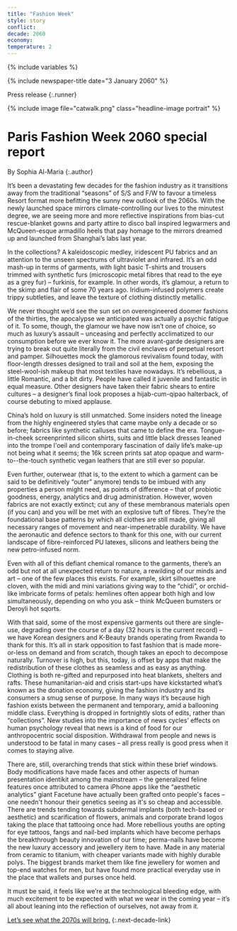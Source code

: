 ```yaml
---
title: "Fashion Week"
style: story
conflict: 
decade: 2060
economy: 
temperature: 2 
---
```


{% include variables %}

{% include newspaper-title date="3 January 2060" %}

Press release
{:.runner}

{% include image file="catwalk.png" class="headline-image portrait" %}

# Paris Fashion Week 2060 special report 

By Sophia Al-Maria
{:.author}

It’s been a devastating few decades for the fashion industry as it transitions away from the traditional “seasons” of S/S and F/W to favour a timeless Resort format more befitting the sunny new outlook of the 2060s. With the newly launched space mirrors climate-controlling our lives to the minutest degree, we are seeing more and more reflective inspirations from bias-cut rescue-blanket gowns and party attire to disco ball inspired legwarmers and McQueen-esque armadillo heels that pay homage to the mirrors dreamed up and launched from Shanghai’s labs last year.

In the collections? A kaleidoscopic medley, iridescent PU fabrics and an attention to the unseen spectrums of ultraviolet and infrared. It’s an odd mash-up in terms of garments, with light basic T-shirts and trousers trimmed with synthetic furs (microscopic metal fibres that read to the eye as a grey fur) – furkinis, for example. In other words, it’s glamour, a return to the skimp and flair of some 70&nbsp;years ago. Iridium-infused polymers create trippy subtleties, and leave the texture of clothing distinctly metallic.

We never thought we’d see the sun set on overengineered doomer fashions of the thirties, the apocalypse we anticipated was actually a psychic fatigue of it. To some, though, the glamour we have now isn’t one of choice, so much as luxury’s assault – unceasing and perfectly acclimatized to our consumption before we ever know it. The more avant-garde designers are trying to break out quite literally from the civil enclaves of perpetual resort and pamper. Silhouettes mock the glamorous revivalism found today, with floor-length dresses designed to trail and soil at the hem, exposing the steel-wool-ish makeup that most textiles have nowadays. It’s rebellious, a little Romantic, and a bit dirty. People have called it juvenile and fantastic in equal measure. Other designers have taken their fabric shears to entire cultures – a designer’s final look proposes a hijab-cum-qipao halterback, of course debuting to mixed applause.

China’s hold on luxury is still unmatched. Some insiders noted the lineage from the highly engineered styles that came maybe only a decade or so before; fabrics like synthetic calluses that came to define the era. Tongue-in-cheek screenprinted silicon shirts, suits and little black dresses leaned into the trompe l'oeil and contemporary fascination of daily life’s make-up not being what it seems; the 16k screen prints sat atop opaque and warm-to--the-touch synthetic vegan leathers that are still ever so popular.

Even further, outerwear (that is, to the extent to which a garment can be said to be definitively “outer” anymore) tends to be imbued with any properties a person might need, as points of difference – that of probiotic goodness, energy, analytics and drug administration. However, woven fabrics are not exactly extinct; cut any of these membranous materials open (if you can) and you will be met with an explosive tuft of fibres. They’re the foundational base patterns by which all clothes are still made, giving all necessary ranges of movement and near-impenetrable durability. We have the aeronautic and defence sectors to thank for this one, with our current landscape of fibre-reinforced PU latexes, silicons and leathers being the new petro-infused norm.

Even with all of this defiant chemical romance to the garments, there’s an odd but not at all unexpected return to nature, a rewilding of our minds and art – one of the few places this exists. For example, skirt silhouettes are cloven, with the midi and mini variations giving way to the “chidi”, or orchid-like imbricate forms of petals: hemlines often appear both high and low simultaneously, depending on who you ask – think McQueen bumsters or Deroyli hot sqorts.

With that said, some of the most expensive garments out there are single-use, degrading over the course of a day (32&nbsp;hours is the current record) – we have Korean designers and K-Beauty brands operating from Rwanda to thank for this. It’s all in stark opposition to fast fashion that is made more-or-less on demand and from scratch, though takes an epoch to decompose naturally. Turnover is high, but this, today, is offset by apps that make the redistribution of these clothes as seamless and as easy as anything. Clothing is both re-gifted and repurposed into heat blankets, shelters and rafts. These humanitarian-aid and crisis start-ups have kickstarted what’s known as the donation economy, giving the fashion industry and its consumers a smug sense of purpose. In many ways it’s because high fashion exists between the permanent and temporary, amid a ballooning middle class. Everything is dropped in fortnightly slots of edits, rather than “collections”. New studies into the importance of news cycles’ effects on human psychology reveal that news is a kind of food for our anthropocentric social disposition. Withdrawal from people and news is understood to be fatal in many cases – all press really is good press when it comes to staying alive.

There are, still, overarching trends that stick within these brief windows. Body modifications have made faces and other aspects of human presentation identikit among the mainstream – the generalized feline features once attributed to camera iPhone apps like the “aesthetic analytics” giant Facetune have actually been grafted onto people's faces – one needn't honour their genetics seeing as it's so cheap and accessible. There are trends tending towards subdermal implants (both tech-based or aesthetic) and scarification of flowers, animals and corporate brand logos taking the place that tattooing once had. More rebellious youths are opting for eye tattoos, fangs and nail-bed implants which have become perhaps the breakthrough beauty innovation of our time; perma-nails have become the new luxury accessory and jewellery item to have. Made in any material from ceramic to titanium, with cheaper variants made with highly durable polys. The biggest brands market them like fine jewellery for women and top-end watches for men, but have found more practical everyday use in the place that wallets and purses once held.

It must be said, it feels like we’re at the technological bleeding edge, with much excitement to be expected with what we wear in the coming year – it’s all about leaning into the reflection of ourselves, not away from it.

[Let’s see what the 2070s will bring.](chapter_hackers-attack-space-fleet.html)
{:.next-decade-link}
